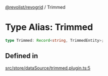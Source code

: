 [@revolist/revogrid](README.md) / Trimmed

# Type Alias: Trimmed

```ts
type Trimmed: Record<string, TrimmedEntity>;
```

## Defined in

[src/store/dataSource/trimmed.plugin.ts:5](https://github.com/revolist/revogrid/blob/7d79cd09d43b75b81712fd40eaf892d3b6da4928/src/store/dataSource/trimmed.plugin.ts#L5)
